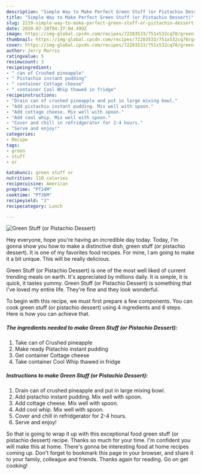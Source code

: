 ```yaml
---
description: "Simple Way to Make Perfect Green Stuff (or Pistachio Dessert)"
title: "Simple Way to Make Perfect Green Stuff (or Pistachio Dessert)"
slug: 2219-simple-way-to-make-perfect-green-stuff-or-pistachio-dessert
date: 2020-07-28T04:37:04.499Z
image: https://img-global.cpcdn.com/recipes/72283533/751x532cq70/green-stuff-or-pistachio-dessert-recipe-main-photo.jpg
thumbnail: https://img-global.cpcdn.com/recipes/72283533/751x532cq70/green-stuff-or-pistachio-dessert-recipe-main-photo.jpg
cover: https://img-global.cpcdn.com/recipes/72283533/751x532cq70/green-stuff-or-pistachio-dessert-recipe-main-photo.jpg
author: Jerry Morris
ratingvalue: 5
reviewcount: 3
recipeingredient:
- " can of Crushed pineapple"
- " Pistachio instant pudding"
- " container Cottage cheese"
- " container Cool Whip thawed in fridge"
recipeinstructions:
- "Drain can of crushed pineapple and put in large mixing bowl."
- "Add pistachio instant pudding. Mix well with spoon."
- "Add cottage cheese. Mix well with spoon."
- "Add cool whip. Mix well with spoon."
- "Cover and chill in refridgerator for 2-4 hours."
- "Serve and enjoy!"
categories:
- Recipe
tags:
- green
- stuff
- or

katakunci: green stuff or 
nutrition: 110 calories
recipecuisine: American
preptime: "PT24M"
cooktime: "PT36M"
recipeyield: "2"
recipecategory: Lunch

---
```



![Green Stuff (or Pistachio Dessert)](https://img-global.cpcdn.com/recipes/72283533/751x532cq70/green-stuff-or-pistachio-dessert-recipe-main-photo.jpg)

Hey everyone, hope you're having an incredible day today. Today, I'm gonna show you how to make a distinctive dish, green stuff (or pistachio dessert). It is one of my favorites food recipes. For mine, I am going to make it a bit unique. This will be really delicious.

Green Stuff (or Pistachio Dessert) is one of the most well liked of current trending meals on earth. It's appreciated by millions daily. It is simple, it is quick, it tastes yummy. Green Stuff (or Pistachio Dessert) is something that I've loved my entire life. They're fine and they look wonderful.




To begin with this recipe, we must first prepare a few components. You can cook green stuff (or pistachio dessert) using 4 ingredients and 6 steps. Here is how you can achieve that.

<!--inarticleads1-->

##### The ingredients needed to make Green Stuff (or Pistachio Dessert):

1. Take  can of Crushed pineapple
1. Make ready  Pistachio instant pudding
1. Get  container Cottage cheese
1. Take  container Cool Whip thawed in fridge




<!--inarticleads2-->

##### Instructions to make Green Stuff (or Pistachio Dessert):

1. Drain can of crushed pineapple and put in large mixing bowl.
1. Add pistachio instant pudding. Mix well with spoon.
1. Add cottage cheese. Mix well with spoon.
1. Add cool whip. Mix well with spoon.
1. Cover and chill in refridgerator for 2-4 hours.
1. Serve and enjoy!




So that is going to wrap it up with this exceptional food green stuff (or pistachio dessert) recipe. Thanks so much for your time. I'm confident you will make this at home. There's gonna be interesting food at home recipes coming up. Don't forget to bookmark this page in your browser, and share it to your family, colleague and friends. Thanks again for reading. Go on get cooking!
